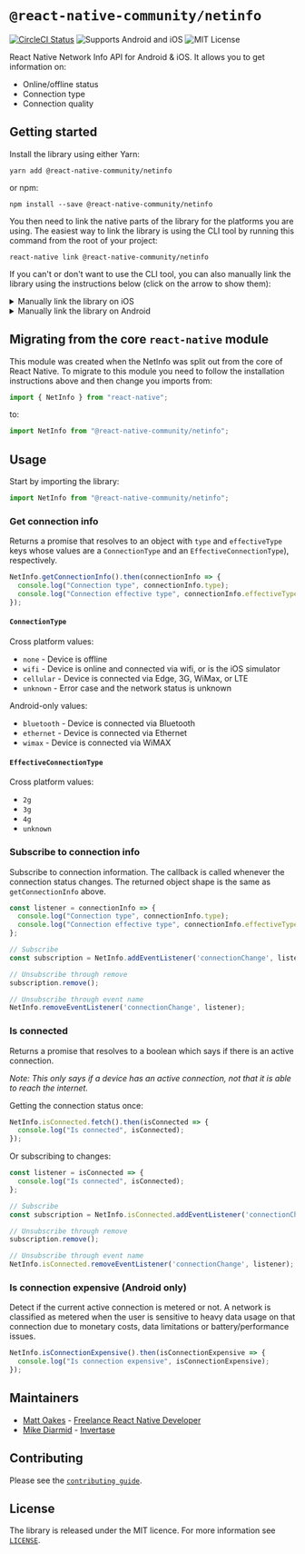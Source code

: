 
# `@react-native-community/netinfo`

[![CircleCI Status](https://img.shields.io/circleci/project/github/react-native-community/react-native-netinfo/master.svg)](https://circleci.com/gh/react-native-community/workflows/react-native-netinfo/tree/master) ![Supports Android and iOS](https://img.shields.io/badge/platforms-android%20|%20ios-lightgrey.svg) ![MIT License](https://img.shields.io/npm/l/@react-native-community/netinfo.svg)

React Native Network Info API for Android & iOS. It allows you to get information on:

* Online/offline status
* Connection type
* Connection quality

## Getting started
Install the library using either Yarn:

```
yarn add @react-native-community/netinfo
```

or npm:

```
npm install --save @react-native-community/netinfo
```

You then need to link the native parts of the library for the platforms you are using. The easiest way to link the library is using the CLI tool by running this command from the root of your project:

```
react-native link @react-native-community/netinfo
```

If you can't or don't want to use the CLI tool, you can also manually link the library using the instructions below (click on the arrow to show them):

<details>
<summary>Manually link the library on iOS</summary>

Either follow the [instructions in the React Native documentation](https://facebook.github.io/react-native/docs/linking-libraries-ios#manual-linking) to manually link the framework or link using [Cocoapods](https://cocoapods.org) by adding this to your `Podfile`:

```ruby
pod 'react-native-netinfo', :path => '../node_modules/@react-native-community/netinfo'
```

</details>

<details>
<summary>Manually link the library on Android</summary>

Make the following changes:

#### `android/settings.gradle`
```groovy
include ':@react-native-community/netinfo'
project(':@react-native-community/netinfo').projectDir = new File(rootProject.projectDir, '../node_modules/@react-native-community/netinfo/android')
```

#### `android/app/build.gradle`
```groovy
dependencies {
   ...
   implementation project(':@react-native-community/netinfo')
}
```

#### `android/app/src/main/.../MainApplication.java`
On top, where imports are:

```java
import com.reactnativecommunity.netinfo.NetInfoPackage;
```

Add the `RNLocationPackage` class to your list of exported packages.

```java
@Override
protected List<ReactPackage> getPackages() {
    return Arrays.asList(
            new MainReactPackage(),
            new NetInfoPackage()
    );
}
```
</details>

## Migrating from the core `react-native` module
This module was created when the NetInfo was split out from the core of React Native. To migrate to this module you need to follow the installation instructions above and then change you imports from:

```javascript
import { NetInfo } from "react-native";
```

to:

```javascript
import NetInfo from "@react-native-community/netinfo";
```

## Usage
Start by importing the library:

```javascript
import NetInfo from "@react-native-community/netinfo";
```

### Get connection info
Returns a promise that resolves to an object with `type` and `effectiveType` keys whose values are a `ConnectionType` and an `EffectiveConnectionType`), respectively.

```javascript
NetInfo.getConnectionInfo().then(connectionInfo => {
  console.log("Connection type", connectionInfo.type);
  console.log("Connection effective type", connectionInfo.effectiveType);
});
```

#### `ConnectionType`
Cross platform values:

* `none` - Device is offline
* `wifi` - Device is online and connected via wifi, or is the iOS simulator
* `cellular` - Device is connected via Edge, 3G, WiMax, or LTE
* `unknown` - Error case and the network status is unknown

Android-only values:

* `bluetooth` - Device is connected via Bluetooth
* `ethernet` - Device is connected via Ethernet
* `wimax` - Device is connected via WiMAX

#### `EffectiveConnectionType`
Cross platform values:

* `2g`
* `3g`
* `4g`
* `unknown`

### Subscribe to connection info
Subscribe to connection information. The callback is called whenever the connection status changes. The returned object shape is the same as `getConnectionInfo` above.

```javascript
const listener = connectionInfo => {
  console.log("Connection type", connectionInfo.type);
  console.log("Connection effective type", connectionInfo.effectiveType);
};

// Subscribe
const subscription = NetInfo.addEventListener('connectionChange', listener);

// Unsubscribe through remove
subscription.remove();

// Unsubscribe through event name
NetInfo.removeEventListener('connectionChange', listener);
```

### Is connected
Returns a promise that resolves to a boolean which says if there is an active connection.

*Note: This only says if a device has an active connection, not that it is able to reach the internet.*

Getting the connection status once:

```javascript
NetInfo.isConnected.fetch().then(isConnected => {
  console.log("Is connected", isConnected);
});
```

Or subscribing to changes:

```javascript
const listener = isConnected => {
  console.log("Is connected", isConnected);
};

// Subscribe
const subscription = NetInfo.isConnected.addEventListener('connectionChange', listener);

// Unsubscribe through remove
subscription.remove();

// Unsubscribe through event name
NetInfo.isConnected.removeEventListener('connectionChange', listener);
```

### Is connection expensive (Android only)
Detect if the current active connection is metered or not. A network is classified as metered when the user is sensitive to heavy data usage on that connection due to monetary costs, data limitations or battery/performance issues.

```javascript
NetInfo.isConnectionExpensive().then(isConnectionExpensive => {
  console.log("Is connection expensive", isConnectionExpensive);
});
```

## Maintainers

* [Matt Oakes](https://github.com/matt-oakes) - [Freelance React Native Developer](http://mattoakes.net)
* [Mike Diarmid](https://github.com/salakar) - [Invertase](https://invertase.io)

## Contributing

Please see the [`contributing guide`](/CONTRIBUTING.md).

## License

The library is released under the MIT licence. For more information see [`LICENSE`](/LICENSE).
